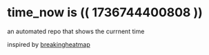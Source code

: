 # time_now is (( 1736744400808 ))

an automated repo that shows the currnent time

inspired by [breakingheatmap](https://github.com/breakingheatmap/breakingheatmap)